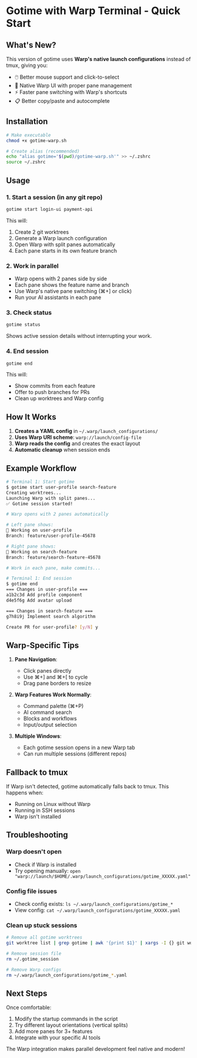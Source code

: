 # Gotime with Warp Terminal - Quick Start

## What's New?

This version of gotime uses **Warp's native launch configurations** instead of tmux, giving you:
- 🖱️ Better mouse support and click-to-select
- 🎨 Native Warp UI with proper pane management
- ⚡ Faster pane switching with Warp's shortcuts
- 📋 Better copy/paste and autocomplete

## Installation

```bash
# Make executable
chmod +x gotime-warp.sh

# Create alias (recommended)
echo "alias gotime='$(pwd)/gotime-warp.sh'" >> ~/.zshrc
source ~/.zshrc
```

## Usage

### 1. Start a session (in any git repo)
```bash
gotime start login-ui payment-api
```

This will:
1. Create 2 git worktrees
2. Generate a Warp launch configuration
3. Open Warp with split panes automatically
4. Each pane starts in its own feature branch

### 2. Work in parallel
- Warp opens with 2 panes side by side
- Each pane shows the feature name and branch
- Use Warp's native pane switching (⌘+] or click)
- Run your AI assistants in each pane

### 3. Check status
```bash
gotime status
```

Shows active session details without interrupting your work.

### 4. End session
```bash
gotime end
```

This will:
- Show commits from each feature
- Offer to push branches for PRs
- Clean up worktrees and Warp config

## How It Works

1. **Creates a YAML config** in `~/.warp/launch_configurations/`
2. **Uses Warp URI scheme**: `warp://launch/config-file`
3. **Warp reads the config** and creates the exact layout
4. **Automatic cleanup** when session ends

## Example Workflow

```bash
# Terminal 1: Start gotime
$ gotime start user-profile search-feature
Creating worktrees...
Launching Warp with split panes...
✅ Gotime session started!

# Warp opens with 2 panes automatically

# Left pane shows:
🚀 Working on user-profile
Branch: feature/user-profile-45678

# Right pane shows:
🚀 Working on search-feature  
Branch: feature/search-feature-45678

# Work in each pane, make commits...

# Terminal 1: End session
$ gotime end
=== Changes in user-profile ===
a1b2c3d Add profile component
d4e5f6g Add avatar upload

=== Changes in search-feature ===
g7h8i9j Implement search algorithm

Create PR for user-profile? [y/N] y
```

## Warp-Specific Tips

1. **Pane Navigation**:
   - Click panes directly
   - Use ⌘+] and ⌘+[ to cycle
   - Drag pane borders to resize

2. **Warp Features Work Normally**:
   - Command palette (⌘+P)
   - AI command search
   - Blocks and workflows
   - Input/output selection

3. **Multiple Windows**:
   - Each gotime session opens in a new Warp tab
   - Can run multiple sessions (different repos)

## Fallback to tmux

If Warp isn't detected, gotime automatically falls back to tmux. This happens when:
- Running on Linux without Warp
- Running in SSH sessions
- Warp isn't installed

## Troubleshooting

### Warp doesn't open
- Check if Warp is installed
- Try opening manually: `open "warp://launch/$HOME/.warp/launch_configurations/gotime_XXXXX.yaml"`

### Config file issues
- Check config exists: `ls ~/.warp/launch_configurations/gotime_*`
- View config: `cat ~/.warp/launch_configurations/gotime_XXXXX.yaml`

### Clean up stuck sessions
```bash
# Remove all gotime worktrees
git worktree list | grep gotime | awk '{print $1}' | xargs -I {} git worktree remove {} --force

# Remove session file
rm ~/.gotime_session

# Remove Warp configs
rm ~/.warp/launch_configurations/gotime_*.yaml
```

## Next Steps

Once comfortable:
1. Modify the startup commands in the script
2. Try different layout orientations (vertical splits)
3. Add more panes for 3+ features
4. Integrate with your specific AI tools

The Warp integration makes parallel development feel native and modern!
